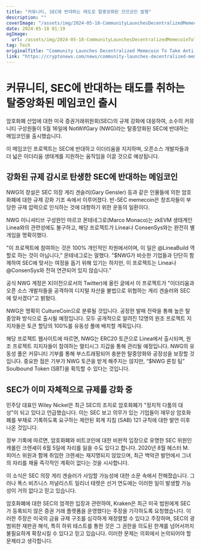 ```yaml
---
title: "커뮤니티, SEC에 반대하는 태도로 탈중앙화된 므므코인 발행"
description: ""
coverImage: "/assets/img/2024-05-18-CommunityLaunchesDecentralizedMemecoinToTakeAnti-SECStance_thumbnail.png"
date: 2024-05-18 01:19
ogImage: 
  url: /assets/img/2024-05-18-CommunityLaunchesDecentralizedMemecoinToTakeAnti-SECStance_thumbnail.png
tag: Tech
originalTitle: "Community Launches Decentralized Memecoin To Take Anti-SEC Stance"
link: "https://cryptonews.com/news/community-launches-decentralized-memecoin-to-take-anti-sec-stance.htm"
---
```



# 커뮤니티, SEC에 반대하는 태도를 취하는 탈중앙화된 메임코인 출시

암호화폐 산업에 대한 미국 증권거래위원회(SEC)의 규제 강화에 대응하여, 소수의 커뮤니티 구성원들이 5월 16일에 NotWifGary (NWG)라는 탈중앙화된 SEC에 반대하는 메임코인을 출시했습니다.

이 메임코인 프로젝트는 SEC에 반대하고 이더리움을 지지하며, 오픈소스 개발자들과 더 넓은 이더리움 생태계를 지원하는 움직임을 이끌 것으로 예상됩니다.

## 강화된 규제 감시로 탄생한 SEC에 반대하는 메임코인

<div class="content-ad"></div>

NWG의 창설은 SEC 의장 게리 겐슬러(Gary Gensler) 등과 같은 인물들에 의한 암호화폐에 대한 규제 강화 기조 속에서 이루어졌다. 반-SEC memecoin은 창조자들이 부당한 규제 압력으로 인식하는 것에 대항하기 위한 운동의 일환이다.

NWG 이니셔티브 구성원인 마르코 몬테네그로(Marco Monaco)는 zkEVM 생태계인 Linea와의 관련성에도 불구하고, 해당 프로젝트가 Linea나 ConsenSys와는 완전히 별개임을 명확히했다.

"이 프로젝트에 참여하는 것은 100% 개인적인 차원에서이며, 이 일은 @LineaBuild 역할로 하는 것이 아닙니다," 몬테네그로는 말했다. "$NWG가 비슷한 기업들과 단단히 함께하여 SEC에 맞서는 여정을 돕기 위해 있기는 하지만, 이 프로젝트는 Linea나 @ConsenSys와 전혀 연관되어 있지 않습니다."

공식 NWG 계정은 X(이전으로서의 Twitter)에 올린 글에서 이 프로젝트가 "이더리움과 오픈 소스 개발자들을 공격하여 디지털 자산을 불법으로 위협하는 게리 겐슬러와 SEC에 맞서겠다"고 밝혔다.

<div class="content-ad"></div>

NWG은 명확히 CultureCoin으로 분류될 것입니다. 공정한 발매 전략을 통해 높은 탈중앙화 방식으로 출시될 예정입니다. 모두 공개적으로 알려진 12명의 원조 프로젝트 지지자들은 토큰 할당의 100%를 유동성 풀에 배치할 계획입니다.

해당 프로젝트 웹사이트에 따르면, NWG는 ERC20 토큰으로 Linea에서 출시되며, 원조 프로젝트 지지자들이 참여하는 멀티시그 지갑을 통해 관리될 예정입니다. NWG의 유동성 풀은 커뮤니티 기부를 통해 부스트래핑되어 충분한 탈중앙화와 공정성을 보장할 것입니다. 중요한 점은 기부가 NWG 토큰을 받게 해주지는 않지만, “$NWG 론칭 팀” Soulbound Token (SBT)을 획득할 수 있다는 것입니다.

## SEC가 이미 자체적으로 규제를 강화 중

민주당 대표인 Wiley Nickel은 최근 SEC의 조치로 암호화폐가 "정치적 다툼의 대상"이 되고 있다고 언급했습니다. 이는 SEC 보고 의무가 있는 기업들이 재무상 암호화폐를 부채로 기록하도록 요구하는 제안된 회계 지침 (SAB) 121 규칙에 대한 발언 이후 나온 것입니다.

<div class="content-ad"></div>

정부 기록에 따르면, 암호화폐와 비트코인에 대한 비판적 입장으로 유명한 SEC 위원인 캐롤린 크렌셰이 6월 5일에 자리를 잃을 수도 있다고 합니다. 2020년 8월 헤스터 M. 피어스 위원과 함께 취임한 크렌셰는 재지명되지 않았으며, 최근 백악관 발언에서 그녀의 자리를 채울 즉각적인 계획이 없다는 것을 시사합니다.

이 소식은 SEC 의장 게리 겐슬러가 사임할 가능성에 대한 소문 속에서 전해졌습니다. 그러나 폭스 비즈니스 저널리스트 일리너 테렛은 선거 연도에는 이러한 일이 발생할 가능성이 거의 없다고 믿고 있습니다.

암호화폐에 대한 SEC의 엄격한 입장과 관련하여, Kraken은 최근 미국 법원에게 SEC가 등록되지 않은 증권 거래 플랫폼을 운영했다는 주장을 기각하도록 요청했습니다. 이러한 주장은 미국의 금융 규제 구조를 심각하게 재정렬할 수 있다고 주장하며, SEC의 광범위한 재판권 해석, 특히 하위 테스트를 통한 것은 그 권한을 의도된 한계를 넘어서까지 불필요하게 확장시킬 수 있다고 믿고 있습니다. 이러한 문제는 의회에서 논의되어야 할 문제라고 생각합니다.